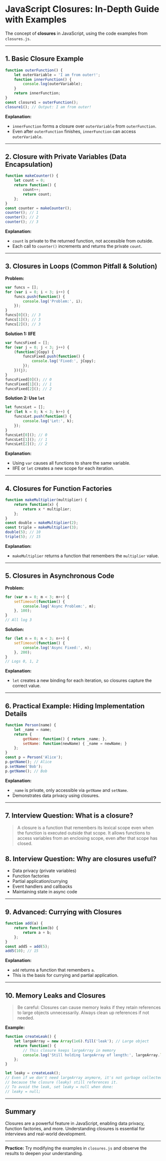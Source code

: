 # JavaScript Closures: In-Depth Guide with Examples
The concept of **closures** in JavaScript, using the code examples from `closures.js`.

---

## 1. Basic Closure Example
```js
function outerFunction() {
    let outerVariable = 'I am from outer!';
    function innerFunction() {
        console.log(outerVariable);
    }
    return innerFunction;
}
const closure1 = outerFunction();
closure1(); // Output: I am from outer!
```
**Explanation:**
- `innerFunction` forms a closure over `outerVariable` from `outerFunction`.
- Even after `outerFunction` finishes, `innerFunction` can access `outerVariable`.

---

## 2. Closure with Private Variables (Data Encapsulation)
```js
function makeCounter() {
    let count = 0;
    return function() {
        count++;
        return count;
    };
}
const counter = makeCounter();
counter(); // 1
counter(); // 2
counter(); // 3
```
**Explanation:**
- `count` is private to the returned function, not accessible from outside.
- Each call to `counter()` increments and returns the private `count`.

---

## 3. Closures in Loops (Common Pitfall & Solution)
**Problem:**
```js
var funcs = [];
for (var i = 0; i < 3; i++) {
    funcs.push(function() {
        console.log('Problem:', i);
    });
}
funcs[0](); // 3
funcs[1](); // 3
funcs[2](); // 3
```
**Solution 1: IIFE**
```js
var funcsFixed = [];
for (var j = 0; j < 3; j++) {
    (function(jCopy) {
        funcsFixed.push(function() {
            console.log('Fixed:', jCopy);
        });
    })(j);
}
funcsFixed[0](); // 0
funcsFixed[1](); // 1
funcsFixed[2](); // 2
```
**Solution 2: Use `let`**
```js
let funcsLet = [];
for (let k = 0; k < 3; k++) {
    funcsLet.push(function() {
        console.log('Let:', k);
    });
}
funcsLet[0](); // 0
funcsLet[1](); // 1
funcsLet[2](); // 2
```
**Explanation:**
- Using `var` causes all functions to share the same variable.
- IIFE or `let` creates a new scope for each iteration.

---

## 4. Closures for Function Factories
```js
function makeMultiplier(multiplier) {
    return function(x) {
        return x * multiplier;
    };
}
const double = makeMultiplier(2);
const triple = makeMultiplier(3);
double(5); // 10
triple(5); // 15
```
**Explanation:**
- `makeMultiplier` returns a function that remembers the `multiplier` value.

---

## 5. Closures in Asynchronous Code
**Problem:**
```js
for (var m = 0; m < 3; m++) {
    setTimeout(function() {
        console.log('Async Problem:', m);
    }, 100);
}
// All log 3
```
**Solution:**
```js
for (let n = 0; n < 3; n++) {
    setTimeout(function() {
        console.log('Async Fixed:', n);
    }, 200);
}
// Logs 0, 1, 2
```
**Explanation:**
- `let` creates a new binding for each iteration, so closures capture the correct value.

---

## 6. Practical Example: Hiding Implementation Details
```js
function Person(name) {
    let _name = name;
    return {
        getName: function() { return _name; },
        setName: function(newName) { _name = newName; }
    };
}
const p = Person('Alice');
p.getName(); // Alice
p.setName('Bob');
p.getName(); // Bob
```
**Explanation:**
- `_name` is private, only accessible via `getName` and `setName`.
- Demonstrates data privacy using closures.

---

## 7. Interview Question: What is a closure?
> A closure is a function that remembers its lexical scope even when the function is executed outside that scope. It allows functions to access variables from an enclosing scope, even after that scope has closed.

## 8. Interview Question: Why are closures useful?
- Data privacy (private variables)
- Function factories
- Partial application/currying
- Event handlers and callbacks
- Maintaining state in async code

---

## 9. Advanced: Currying with Closures
```js
function add(a) {
    return function(b) {
        return a + b;
    };
}
const add5 = add(5);
add5(10); // 15
```
**Explanation:**
- `add` returns a function that remembers `a`.
- This is the basis for currying and partial application.

---


## 10. Memory Leaks and Closures
> Be careful: Closures can cause memory leaks if they retain references to large objects unnecessarily. Always clean up references if not needed.

**Example:**
```js
function createLeak() {
    let largeArray = new Array(1e6).fill('leak'); // Large object
    return function() {
        // This closure keeps largeArray in memory
        console.log('Still holding largeArray of length:', largeArray.length);
    };
}

let leaky = createLeak();
// Even if we don't need largeArray anymore, it's not garbage collected
// because the closure (leaky) still references it.
// To avoid the leak, set leaky = null when done:
// leaky = null;
```

---

## Summary
Closures are a powerful feature in JavaScript, enabling data privacy, function factories, and more. Understanding closures is essential for interviews and real-world development.

---

**Practice:** Try modifying the examples in `closures.js` and observe the results to deepen your understanding.
